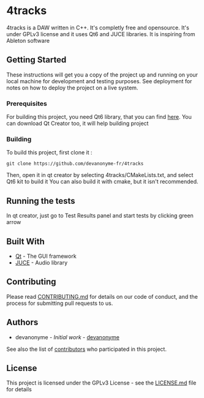 # 4tracks
4tracks is a DAW written in C++. It's completly free and opensource. It's under GPLv3 license and it uses Qt6 and JUCE libraries. It is inspiring from Ableton software

## Getting Started

These instructions will get you a copy of the project up and running on your local machine for development and testing purposes. See deployment for notes on how to deploy the project on a live system.

### Prerequisites

For building this project, you need Qt6 library, that you can find [here](http://qt.io/). You can download Qt Creator too, it will help building project

### Building

To build this project, first clone it :

```
git clone https://github.com/devanonyme-fr/4tracks
```

Then, open it in qt creator by selecting 4tracks/CMakeLists.txt, and select Qt6 kit to build it
You can also build it with cmake, but it isn't recommended.

## Running the tests

In qt creator, just go to Test Results panel and start tests by clicking green arrow

## Built With

* [Qt](http://qt.io/) - The GUI framework
* [JUCE](https://juce.com/) - Audio library

## Contributing

Please read [CONTRIBUTING.md](CONTRIBUTING.md) for details on our code of conduct, and the process for submitting pull requests to us.

## Authors

* devanonyme - *Initial work* - [devanonyme](https://github.com/devanonyme-fr)

See also the list of [contributors](https://github.com/devanonyme-fr/4tracks/contributors) who participated in this project.

## License

This project is licensed under the GPLv3 License - see the [LICENSE.md](LICENSE.md) file for details
